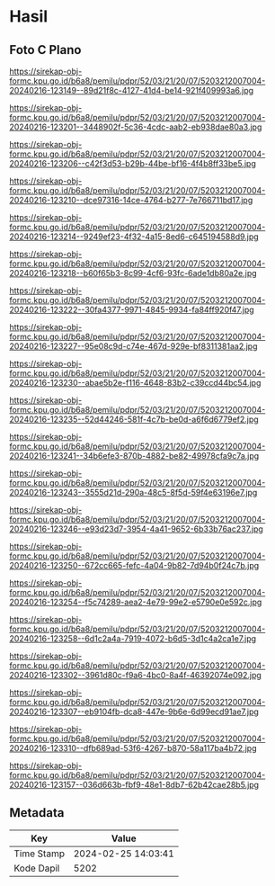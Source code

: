 # Hasil

## Foto C Plano

https://sirekap-obj-formc.kpu.go.id/b6a8/pemilu/pdpr/52/03/21/20/07/5203212007004-20240216-123149--89d21f8c-4127-41d4-be14-921f409993a6.jpg

https://sirekap-obj-formc.kpu.go.id/b6a8/pemilu/pdpr/52/03/21/20/07/5203212007004-20240216-123201--3448902f-5c36-4cdc-aab2-eb938dae80a3.jpg

https://sirekap-obj-formc.kpu.go.id/b6a8/pemilu/pdpr/52/03/21/20/07/5203212007004-20240216-123206--c42f3d53-b29b-44be-bf16-4f4b8ff33be5.jpg

https://sirekap-obj-formc.kpu.go.id/b6a8/pemilu/pdpr/52/03/21/20/07/5203212007004-20240216-123210--dce97316-14ce-4764-b277-7e766711bd17.jpg

https://sirekap-obj-formc.kpu.go.id/b6a8/pemilu/pdpr/52/03/21/20/07/5203212007004-20240216-123214--9249ef23-4f32-4a15-8ed6-c645194588d9.jpg

https://sirekap-obj-formc.kpu.go.id/b6a8/pemilu/pdpr/52/03/21/20/07/5203212007004-20240216-123218--b60f65b3-8c99-4cf6-93fc-6ade1db80a2e.jpg

https://sirekap-obj-formc.kpu.go.id/b6a8/pemilu/pdpr/52/03/21/20/07/5203212007004-20240216-123222--30fa4377-9971-4845-9934-fa84ff920f47.jpg

https://sirekap-obj-formc.kpu.go.id/b6a8/pemilu/pdpr/52/03/21/20/07/5203212007004-20240216-123227--95e08c9d-c74e-467d-929e-bf8311381aa2.jpg

https://sirekap-obj-formc.kpu.go.id/b6a8/pemilu/pdpr/52/03/21/20/07/5203212007004-20240216-123230--abae5b2e-f116-4648-83b2-c39ccd44bc54.jpg

https://sirekap-obj-formc.kpu.go.id/b6a8/pemilu/pdpr/52/03/21/20/07/5203212007004-20240216-123235--52d44246-581f-4c7b-be0d-a6f6d6779ef2.jpg

https://sirekap-obj-formc.kpu.go.id/b6a8/pemilu/pdpr/52/03/21/20/07/5203212007004-20240216-123241--34b6efe3-870b-4882-be82-49978cfa9c7a.jpg

https://sirekap-obj-formc.kpu.go.id/b6a8/pemilu/pdpr/52/03/21/20/07/5203212007004-20240216-123243--3555d21d-290a-48c5-8f5d-59f4e63196e7.jpg

https://sirekap-obj-formc.kpu.go.id/b6a8/pemilu/pdpr/52/03/21/20/07/5203212007004-20240216-123246--e93d23d7-3954-4a41-9652-6b33b76ac237.jpg

https://sirekap-obj-formc.kpu.go.id/b6a8/pemilu/pdpr/52/03/21/20/07/5203212007004-20240216-123250--672cc665-fefc-4a04-9b82-7d94b0f24c7b.jpg

https://sirekap-obj-formc.kpu.go.id/b6a8/pemilu/pdpr/52/03/21/20/07/5203212007004-20240216-123254--f5c74289-aea2-4e79-99e2-e5790e0e592c.jpg

https://sirekap-obj-formc.kpu.go.id/b6a8/pemilu/pdpr/52/03/21/20/07/5203212007004-20240216-123258--6d1c2a4a-7919-4072-b6d5-3d1c4a2ca1e7.jpg

https://sirekap-obj-formc.kpu.go.id/b6a8/pemilu/pdpr/52/03/21/20/07/5203212007004-20240216-123302--3961d80c-f9a6-4bc0-8a4f-46392074e092.jpg

https://sirekap-obj-formc.kpu.go.id/b6a8/pemilu/pdpr/52/03/21/20/07/5203212007004-20240216-123307--eb9104fb-dca8-447e-9b6e-6d99ecd91ae7.jpg

https://sirekap-obj-formc.kpu.go.id/b6a8/pemilu/pdpr/52/03/21/20/07/5203212007004-20240216-123310--dfb689ad-53f6-4267-b870-58a117ba4b72.jpg

https://sirekap-obj-formc.kpu.go.id/b6a8/pemilu/pdpr/52/03/21/20/07/5203212007004-20240216-123157--036d663b-fbf9-48e1-8db7-62b42cae28b5.jpg


## Metadata

| Key        | Value               |
| ---------- | ------------------- |
| Time Stamp | 2024-02-25 14:03:41 |
| Kode Dapil | 5202                |



